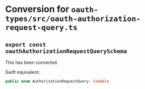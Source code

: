 # Conversion for `oauth-types/src/oauth-authorization-request-query.ts`

## `export const oauthAuthorizationRequestQuerySchema`

This has been converted.

Swift equivalent:

```swift
public enum AuthorizationRequestQuery: Codable
```
